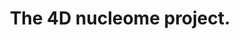---
layout: ../../layouts/Publication.astro
title: The 4D nucleome project.
journal: Nature
authors: Dekker J, Belmont AS, Guttman M, Leshyk VO, Lis JT, Lomvardas S, Mirny LA, O'Shea CC, Park PJ, Ren B, Politz JCR, Shendure J, Zhong S, 4D Nucleome Network
year: 2017
page: 219-226
volume: 549
issue: 7671
pmid: 28905911.0
pmcid: PMC5617335
doi: 10.1038/nature23884
landmark: True
dccs: ['4DN']
carousel: False
featured: False
keywords: ["Chromosomes", "Genome", "Molecular Imaging", "Information Dissemination", "Cell Nucleus", "Chromatin", "Spatio-Temporal Analysis", "Models, Biological", "Models, Molecular", "Cell Line", "Mice", "Reproducibility of Results", "Genomics", "Goals", "Single-Cell Analysis", "Animals", "Humans"]
---